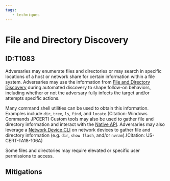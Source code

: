 ```yaml
---
tags:
   - techniques
---
```

# File and Directory Discovery
## ID:T1083
Adversaries may enumerate files and directories or may search in specific locations of a host or network share for certain information within a file system. Adversaries may use the information from [File and Directory Discovery](/mitre/techniques/T1083) during automated discovery to shape follow-on behaviors, including whether or not the adversary fully infects the target and/or attempts specific actions.

Many command shell utilities can be used to obtain this information. Examples include <code>dir</code>, <code>tree</code>, <code>ls</code>, <code>find</code>, and <code>locate</code>.(Citation: Windows Commands JPCERT) Custom tools may also be used to gather file and directory information and interact with the [Native API](/mitre/techniques/T1106). Adversaries may also leverage a [Network Device CLI](/mitre/techniques/T1059/008) on network devices to gather file and directory information (e.g. <code>dir</code>, <code>show flash</code>, and/or <code>nvram</code>).(Citation: US-CERT-TA18-106A)

Some files and directories may require elevated or specific user permissions to access.
## Mitigations

